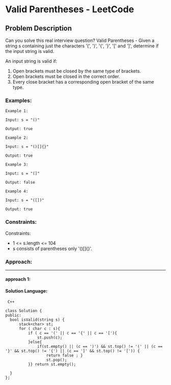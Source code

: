 # Valid Parentheses - LeetCode
  
  ## Problem Description
  
  Can you solve this real interview question? Valid Parentheses - Given a string s containing just the characters '(', ')', '{', '}', '[' and ']', determine if the input string is valid.

An input string is valid if:

 1. Open brackets must be closed by the same type of brackets.
 2. Open brackets must be closed in the correct order.
 3. Every close bracket has a corresponding open bracket of the same type.
  
  ### Examples:
  ```
  Example 1:

Input: s = "()"

Output: true

Example 2:

Input: s = "()[]{}"

Output: true

Example 3:

Input: s = "(]"

Output: false

Example 4:

Input: s = "([])"

Output: true
  ```
  
  ### Constraints:
  
  Constraints:

 * 1 <= s.length <= 104
 * s consists of parentheses only '()[]{}'.
  
  
  ### Approach:
  ---
  
  #### approach 1:
  

  #### Solution Language:
  ```  C++  ```
  ```
  class Solution {
public:
    bool isValid(string s) {
        stack<char> st;
        for ( char c : s){
            if ( c == '(' || c == '{' || c == '['){
                st.push(c);
            }else{
                if(st.empty() || (c == ')') && st.top() != '(' || (c == '}' && st.top() != '{') || (c == ']' && st.top() != '[')) {
                    return false ; }
                    st.pop();
            }} return st.empty();

    }
};
  ```
  